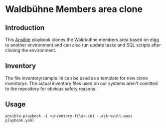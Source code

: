 # Waldbühne Members area clone

## Introduction

This [Ansible](https://ansible.com) playbook clones the Waldbühne members area based on elgg to another environment and can also run update tasks and SQL scripts after cloning the environment.

## Inventory

The file inventory/sample.ini can be used as a template for new clone inventorys. The actual inventory files used on our systems aren't comitted to the repository for obvious safety reasons.

## Usage

    ansible-playbook -i <inventory-file>.ini --ask-vault-pass playbook.yaml
